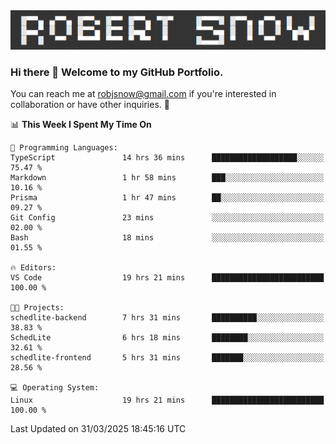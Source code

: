 <img alt="myname" src="assets/name.png" />

### Hi there 👋 Welcome to my GitHub Portfolio.
You can reach me at robjsnow@gmail.com if you're interested in collaboration or have other inquiries.  :briefcase:



<!--START_SECTION:waka-->
📊 **This Week I Spent My Time On** 

```text
💬 Programming Languages: 
TypeScript               14 hrs 36 mins      ███████████████████░░░░░░   75.47 % 
Markdown                 1 hr 58 mins        ███░░░░░░░░░░░░░░░░░░░░░░   10.16 % 
Prisma                   1 hr 47 mins        ██░░░░░░░░░░░░░░░░░░░░░░░   09.27 % 
Git Config               23 mins             ░░░░░░░░░░░░░░░░░░░░░░░░░   02.00 % 
Bash                     18 mins             ░░░░░░░░░░░░░░░░░░░░░░░░░   01.55 % 

🔥 Editors: 
VS Code                  19 hrs 21 mins      █████████████████████████   100.00 % 

🐱‍💻 Projects: 
schedlite-backend        7 hrs 31 mins       ██████████░░░░░░░░░░░░░░░   38.83 % 
SchedLite                6 hrs 18 mins       ████████░░░░░░░░░░░░░░░░░   32.61 % 
schedlite-frontend       5 hrs 31 mins       ███████░░░░░░░░░░░░░░░░░░   28.56 % 

💻 Operating System: 
Linux                    19 hrs 21 mins      █████████████████████████   100.00 % 
```


 Last Updated on 31/03/2025 18:45:16 UTC
<!--END_SECTION:waka-->

<!--
**robjsnow/robjsnow** is a ✨ _special_ ✨ repository because its `README.md` (this file) appears on your GitHub profile.

Here are some ideas to get you started:

- 🔭 I’m currently working on ...
- 🌱 I’m currently learning ...
- 👯 I’m looking to collaborate on ...
- 🤔 I’m looking for help with ...
- 💬 Ask me about ...
- 📫 How to reach me: ...
- 😄 Pronouns: ...
- ⚡ Fun fact: ...
-->


